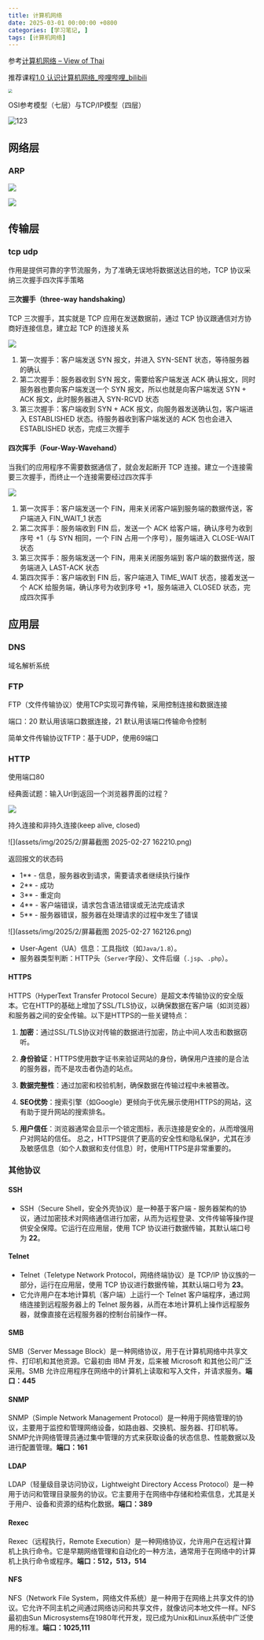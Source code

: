 ```yaml
---
title: 计算机网络
date: 2025-03-01 00:00:00 +0800
categories: [学习笔记, ]
tags: [计算机网络]
---
```


参考[计算机网络 – View of Thai](https://www.viewofthai.link/2023/06/28/计算机网络/)

推荐课程[1.0 认识计算机网络_哔哩哔哩_bilibili](https://www.bilibili.com/video/BV19E411D78Q?spm_id_from=333.788.videopod.episodes&vd_source=e6a2c5de68c25849d1512cbed7194885&p=50)

<img src="assets/img/2025/2/屏幕截图 2025-02-15 133832.png" style="zoom: 50%;" />

OSI参考模型（七层）与TCP/IP模型（四层）

![123](assets/img/2025/2/image-20230503180843142.png)



## 网络层

### ARP

![](assets/img/2025/2/image-20230627105337303.png)

![](assets/img/2025/2/image-20230627112220202.png)



## 传输层

### tcp udp

作用是提供可靠的字节流服务，为了准确无误地将数据送达目的地，TCP 协议采纳三次握手四次挥手策略

#### 三次握手（three-way handshaking）

TCP 三次握手，其实就是 TCP 应用在发送数据前，通过 TCP 协议跟通信对方协商好连接信息，建立起 TCP 的连接关系

![](assets/img/2025/2/image-20230503121346103.png)

1. 第一次握手：客户端发送 SYN 报文，并进入 SYN-SENT 状态，等待服务器的确认
2. 第二次握手：服务器收到 SYN 报文，需要给客户端发送 ACK 确认报文，同时服务器也要向客户端发送一个 SYN 报文，所以也就是向客户端发送 SYN + ACK 报文，此时服务器进入 SYN-RCVD 状态
3. 第三次握手：客户端收到 SYN + ACK 报文，向服务器发送确认包，客户端进入 ESTABLISHED 状态。待服务器收到客户端发送的 ACK 包也会进入 ESTABLISHED 状态，完成三次握手

#### 四次挥手（Four-Way-Wavehand）

当我们的应用程序不需要数据通信了，就会发起断开 TCP 连接。建立一个连接需要三次握手，而终止一个连接需要经过四次挥手

![](assets/img/2025/2/image-20230503122509219.png)

1. 第一次挥手：客户端发送一个 FIN，用来关闭客户端到服务端的数据传送，客户端进入 FIN_WAIT_1 状态
2. 第二次挥手：服务端收到 FIN 后，发送一个 ACK 给客户端，确认序号为收到序号 +1（与 SYN 相同，一个 FIN 占用一个序号），服务端进入 CLOSE-WAIT 状态
3. 第三次挥手：服务端发送一个 FIN，用来关闭服务端到 客户端的数据传送，服务端进入 LAST-ACK 状态
4. 第四次挥手：客户端收到 FIN 后，客户端进入 TIME_WAIT 状态，接着发送一个 ACK 给服务端，确认序号为收到序号 +1，服务端进入 CLOSED 状态，完成四次挥手



## 应用层

### DNS

域名解析系统

### FTP

FTP（文件传输协议）使用TCP实现可靠传输，采用控制连接和数据连接

端口：20 默认用该端口数据连接，21 默认用该端口传输命令控制

简单文件传输协议TFTP：基于UDP，使用69端口

### HTTP

使用端口80

经典面试题：输入Url到返回一个浏览器界面的过程？

![](assets/img/2025/2/image-20230503124102673.png)

持久连接和非持久连接(keep alive, closed)

![](assets/img/2025/2/屏幕截图 2025-02-27 162210.png)

返回报文的状态码

- 1** - 信息，服务器收到请求，需要请求者继续执行操作
- 2** - 成功
- 3** - 重定向
- 4** - 客户端错误，请求包含语法错误或无法完成请求
- 5** - 服务器错误，服务器在处理请求的过程中发生了错误

![](assets/img/2025/2/屏幕截图 2025-02-27 162126.png)

- User-Agent（UA）信息：工具指纹（如`Java/1.8`）。  
- 服务器类型判断：HTTP头（`Server`字段）、文件后缀（`.jsp`、`.php`）。

#### HTTPS

HTTPS（HyperText Transfer Protocol Secure）是超文本传输协议的安全版本。它在HTTP的基础上增加了SSL/TLS协议，以确保数据在客户端（如浏览器）和服务器之间的安全传输。以下是HTTPS的一些关键特点：

1. **加密**：通过SSL/TLS协议对传输的数据进行加密，防止中间人攻击和数据窃听。

2. **身份验证**：HTTPS使用数字证书来验证网站的身份，确保用户连接的是合法的服务器，而不是攻击者伪造的站点。

3. **数据完整性**：通过加密和校验机制，确保数据在传输过程中未被篡改。

4. **SEO优势**：搜索引擎（如Google）更倾向于优先展示使用HTTPS的网站，这有助于提升网站的搜索排名。

5. **用户信任**：浏览器通常会显示一个锁定图标，表示连接是安全的，从而增强用户对网站的信任。
   总之，HTTPS提供了更高的安全性和隐私保护，尤其在涉及敏感信息（如个人数据和支付信息）时，使用HTTPS是非常重要的。

### 其他协议

#### SSH

- SSH（Secure Shell，安全外壳协议）是一种基于客户端 - 服务器架构的协议，通过加密技术对网络通信进行加密，从而为远程登录、文件传输等操作提供安全保障。它运行在应用层，使用 TCP 协议进行数据传输，其默认端口号为 **22**。

#### Telnet

- Telnet（Teletype Network Protocol，网络终端协议）是 TCP/IP 协议族的一部分，运行在应用层，使用 TCP 协议进行数据传输，其默认端口号为 **23**。
- 它允许用户在本地计算机（客户端）上运行一个 Telnet 客户端程序，通过网络连接到远程服务器上的 Telnet 服务器，从而在本地计算机上操作远程服务器，就像直接在远程服务器的控制台前操作一样。

#### SMB

SMB（Server Message Block）是一种网络协议，用于在计算机网络中共享文件、打印机和其他资源。它最初由 IBM 开发，后来被 Microsoft 和其他公司广泛采用。SMB 允许应用程序在网络中的计算机上读取和写入文件，并请求服务。**端口：445**

#### SNMP

SNMP（Simple Network Management Protocol）是一种用于网络管理的协议，主要用于监控和管理网络设备，如路由器、交换机、服务器、打印机等。SNMP允许网络管理员通过集中管理的方式来获取设备的状态信息、性能数据以及进行配置管理。**端口：161**

#### LDAP

LDAP（轻量级目录访问协议，Lightweight Directory Access Protocol）是一种用于访问和管理目录服务的协议。它主要用于在网络中存储和检索信息，尤其是关于用户、设备和资源的结构化数据。**端口：389**

#### Rexec

Rexec（远程执行，Remote Execution）是一种网络协议，允许用户在远程计算机上执行命令。它是早期网络管理和自动化的一种方法，通常用于在网络中的计算机上执行命令或程序。**端口：512，513，514**

#### NFS

NFS（Network File System，网络文件系统）是一种用于在网络上共享文件的协议。它允许不同主机之间通过网络访问和共享文件，就像访问本地文件一样。NFS最初由Sun Microsystems在1980年代开发，现已成为Unix和Linux系统中广泛使用的标准。**端口：1025,111**
